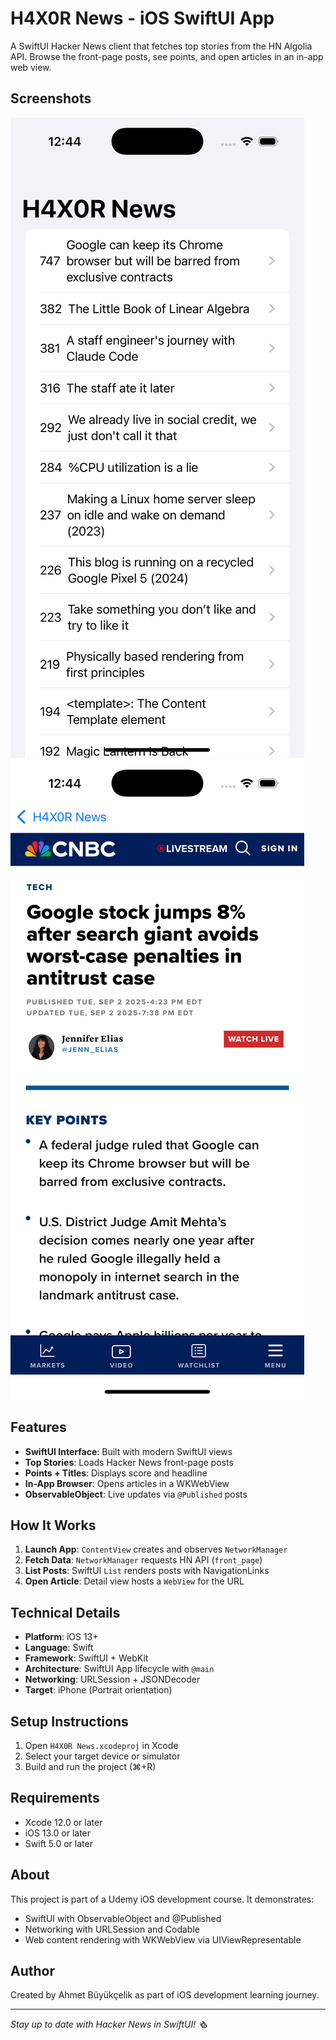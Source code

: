 # H4X0R News - iOS SwiftUI App

A SwiftUI Hacker News client that fetches top stories from the HN Algolia API. Browse the front-page posts, see points, and open articles in an in-app web view.

## Screenshots

![App Screenshot 1](./Screenshot1.png)
![App Screenshot 2](./Screenshot2.png)

## Features

- **SwiftUI Interface**: Built with modern SwiftUI views
- **Top Stories**: Loads Hacker News front-page posts
- **Points + Titles**: Displays score and headline
- **In-App Browser**: Opens articles in a WKWebView
- **ObservableObject**: Live updates via `@Published` posts

## How It Works

1. **Launch App**: `ContentView` creates and observes `NetworkManager`
2. **Fetch Data**: `NetworkManager` requests HN API (`front_page`)
3. **List Posts**: SwiftUI `List` renders posts with NavigationLinks
4. **Open Article**: Detail view hosts a `WebView` for the URL

## Technical Details

- **Platform**: iOS 13+
- **Language**: Swift
- **Framework**: SwiftUI + WebKit
- **Architecture**: SwiftUI App lifecycle with `@main`
- **Networking**: URLSession + JSONDecoder
- **Target**: iPhone (Portrait orientation)

## Setup Instructions

1. Open `H4X0R News.xcodeproj` in Xcode
2. Select your target device or simulator
3. Build and run the project (⌘+R)

## Requirements

- Xcode 12.0 or later
- iOS 13.0 or later
- Swift 5.0 or later

## About

This project is part of a Udemy iOS development course. It demonstrates:
- SwiftUI with ObservableObject and @Published
- Networking with URLSession and Codable
- Web content rendering with WKWebView via UIViewRepresentable

## Author

Created by Ahmet Büyükçelik as part of iOS development learning journey.

---

*Stay up to date with Hacker News in SwiftUI! 🗞️*
